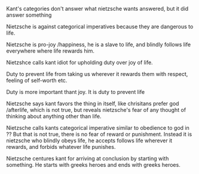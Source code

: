 Kant's categories don't answer what nietzsche wants answered, but it did answer something

Nietzsche is against categorical imperatives because they are dangerous to life.

Nietzsche is pro-joy /happiness, he is a slave to life, and blindly follows life everywhere where life rewards him.

Nietzshce calls kant idiot for upholding duty over joy of life. 

Duty to prevent life from taking us wherever it rewards them with respect, feeling of self-worth etc.

Duty is more important thant joy. It is duty to prevent life

Nietzsche says kant favors the thing in itself, like chrisitans prefer god /afterlife, which is not true, but reveals nietzsche's fear of any thought of thinking about anything other than life.

Nietzsche calls kants categorical imperative similar to obedience to god in ??
But that is not true, there is no fear of reward or punishment. Instead it is nietzsche who blindly obeys life, he accepts follows life wherever it rewards, and forbids whatever life punishes.

Nietzsche centures kant for arriving at conclusion by starting with something. He starts with greeks heroes and ends with greeks heroes.